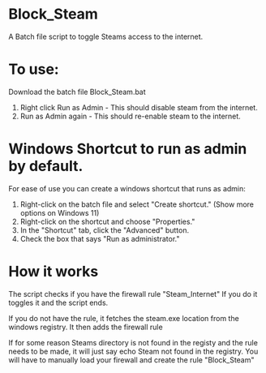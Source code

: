 # Block_Steam
A Batch file script to toggle Steams access to the internet.

# To use:
Download the batch file Block_Steam.bat
1. Right click Run as Admin - This should disable steam from the internet.
2. Run as Admin again - This should re-enable steam to the internet.

# Windows Shortcut to run as admin by default.
For ease of use you can create a windows shortcut that runs as admin:
1. Right-click on the batch file and select "Create shortcut." (Show more options on Windows 11)
2. Right-click on the shortcut and choose "Properties."
3. In the "Shortcut" tab, click the "Advanced" button.
4. Check the box that says "Run as administrator."

# How it works
The script checks if you have the firewall rule "Steam_Internet"
If you do it toggles it and the script ends.

If you do not have the rule, it fetches the steam.exe location from the windows registry.
It then adds the firewall rule

If for some reason Steams directory is not found in the registy and the rule needs to be made, it will just say echo Steam not found in the registry.
You will have to manually load your firewall and create the rule "Block_Steam"
